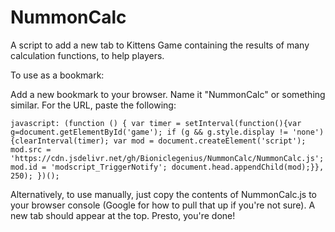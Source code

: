 # NummonCalc
A script to add a new tab to Kittens Game containing the results of many calculation functions, to help players.

To use as a bookmark:

Add a new bookmark to your browser. Name it "NummonCalc" or something similar. For the URL, paste the following:

	javascript: (function () { var timer = setInterval(function(){var g=document.getElementById('game'); if (g && g.style.display != 'none') {clearInterval(timer); var mod = document.createElement('script'); mod.src = 'https://cdn.jsdelivr.net/gh/Bioniclegenius/NummonCalc/NummonCalc.js'; mod.id = 'modscript_TriggerNotify'; document.head.appendChild(mod);}}, 250); })();

Alternatively, to use manually, just copy the contents of NummonCalc.js to your browser console (Google for how to pull that up if you're not sure). A new tab should appear at the top. Presto, you're done!
